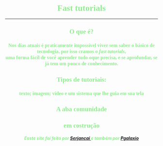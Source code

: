 <html> 

<head> 

<title>fast tutorials</title> 


</head> 

<body text= "#90EE90" background= "https://cdn.awsli.com.br/1000x1000/464/464644/produto/25269354/274a5b0f0b.jpg"> 

<h1 align="center"> <font face= "Consolas"> Fast tutorials </font> </h1><hr /> 

<h2 align="center"> <font face= "Consolas"> O que é? </font> </h1>
<h3 align="center"> <font face= "Consolas"> Nos dias atuais é praticamente impossível viver sem saber o básico de tecnologia, por isso cramos o <i>fast tutorials</i>,<br/> uma forma fácil de você aprender tudo oque precisa, e se aprofundar, se já tem um pouco de conhecimento. </font> </h3> 

<h2 align="center"> <font face= "Consolas"> Tipos de tutoriais: </font> </h2> 

<h3 align="center"> <font face= "Consolas">  texto; imagem; vídeo e um sistema que lhe guia em sua tela </font> </h3> 

 

<h2 align="center"> <font face= "Consolas"> A aba comunidade</font></h2>


<h2 align="center"> <font face= "Consolas">em costrução</font></h2> 




<h5 align= "center"> Esste site foi feito por <a href= "https://github.com/Serjancai"> Serjancai </a> e também por <a href= "https://github.com/PGalaxio"> Pgalaxio </a>


</body>

 










</html>

